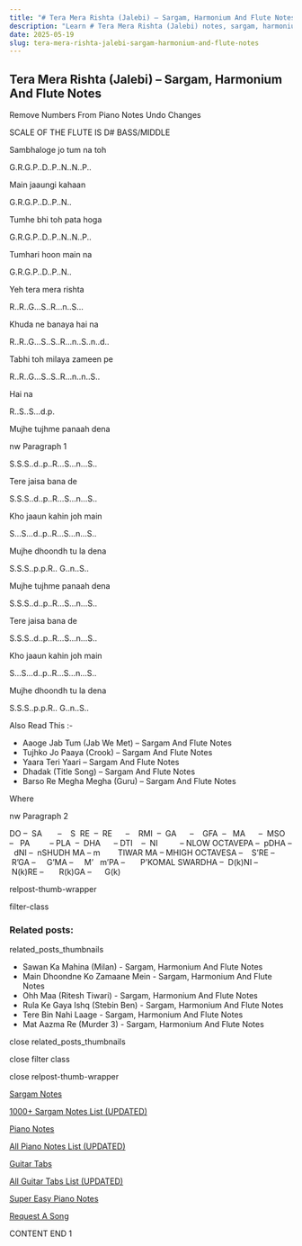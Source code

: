 ```yaml
---
title: "# Tera Mera Rishta (Jalebi) – Sargam, Harmonium And Flute Notes"
description: "Learn # Tera Mera Rishta (Jalebi) notes, sargam, harmonium notations and flute notes. Easy step-by-step tutorial for beginners."
date: 2025-05-19
slug: tera-mera-rishta-jalebi-sargam-harmonium-and-flute-notes
---
```


## Tera Mera Rishta (Jalebi) – Sargam, Harmonium And Flute Notes

Remove Numbers From Piano Notes
Undo Changes

SCALE OF THE FLUTE IS D# BASS/MIDDLE

Sambhaloge jo tum na toh

G.R.G.P..D..P..N..N..P..

Main jaaungi kahaan

G.R.G.P..D..P..N..

Tumhe bhi toh pata hoga

G.R.G.P..D..P..N..N..P..

Tumhari hoon main na

G.R.G.P..D..P..N..

Yeh tera mera rishta

R..R..G…S..R…n..S…

Khuda ne banaya hai na

R..R..G…S..S..R…n..S..n..d..

Tabhi toh milaya zameen pe

R..R..G…S..S..R…n..n..S..

Hai na

R..S..S…d.p.

Mujhe tujhme panaah dena

nw Paragraph 1

S.S.S..d..p..R…S…n…S..

Tere jaisa bana de

S.S.S..d..p..R…S…n…S..

Kho jaaun kahin joh main

S…S…d..p..R…S…n…S..

Mujhe dhoondh tu la dena

S.S.S..p.p.R.. G..n..S..

Mujhe tujhme panaah dena

S.S.S..d..p..R…S…n…S..

Tere jaisa bana de

S.S.S..d..p..R…S…n…S..

Kho jaaun kahin joh main

S…S…d..p..R…S…n…S..

Mujhe dhoondh tu la dena

S.S.S..p.p.R.. G..n..S..

Also Read This :-

* Aaoge Jab Tum (Jab We Met) – Sargam And Flute Notes
* Tujhko Jo Paaya (Crook) – Sargam And Flute Notes
* Yaara Teri Yaari – Sargam And Flute Notes
* Dhadak (Title Song) – Sargam And Flute Notes
* Barso Re Megha Megha (Guru) – Sargam And Flute Notes

Where

nw Paragraph 2

DO –  SA       –    S  RE  –  RE      –    RMI  –  GA      –    GFA  –   MA      –  MSO  –   PA         – PLA  –  DHA      – DTI    –  NI          – NLOW OCTAVEPA –  pDHA –  dNI –  nSHUDH MA – m        TIWAR MA – MHIGH OCTAVESA –    S’RE –     R’GA –     G’MA –     M’   m’PA –       P’KOMAL SWARDHA –  D(k)NI –       N(k)RE –       R(k)GA –      G(k)

relpost-thumb-wrapper

filter-class

### Related posts:

related_posts_thumbnails

* Sawan Ka Mahina (Milan) - Sargam, Harmonium And Flute Notes
* Main Dhoondne Ko Zamaane Mein - Sargam, Harmonium And Flute Notes
* Ohh Maa (Ritesh Tiwari) - Sargam, Harmonium And Flute Notes
* Rula Ke Gaya Ishq (Stebin Ben) - Sargam, Harmonium And Flute Notes
* Tere Bin Nahi Laage - Sargam, Harmonium And Flute Notes
* Mat Aazma Re (Murder 3) - Sargam, Harmonium And Flute Notes

close related_posts_thumbnails

close filter class

close relpost-thumb-wrapper

[Sargam Notes](https://www.notationsworld.com/sargam-notes.html)

[1000+ Sargam Notes List (UPDATED)](https://www.notationsworld.com/all-songs-list-sargam-notes.html)

[Piano Notes](https://www.notationsworld.com/piano-notes.html)

[All Piano Notes List (UPDATED)](https://www.notationsworld.com/all-songs-list-piano-notes.html)

[Guitar Tabs](https://www.notationsworld.com/guitar-tabs.html)

[All Guitar Tabs List (UPDATED)](https://www.notationsworld.com/all-songs-list-guitar-tabs.html)

[Super Easy Piano Notes](https://studywall.in/)

[Request A Song](https://www.notationsworld.com/request-a-song.html)

CONTENT END 1

